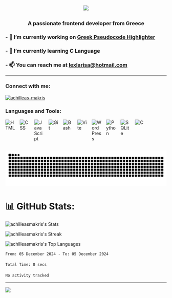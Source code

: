 <h1 align="center">
    <img src="https://readme-typing-svg.herokuapp.com/?font=Righteous&size=35&color=F76B92&center=true&vCenter=true&width=500&height=70&duration=4000&lines=Hi+There!+👋🏼;+I'm+Achilleas+Makris!;" />
</h1>
<h3 align="center">A passionate frontend developer from Greece</h3>

### - 🔭 I’m currently working on [Greek Pseudocode Highlighter](https://github.com/AchilleasMakris/vscode-pseudocode-extension)

### - 🌱 I’m currently learning **C Language**

### - 📫 You can reach me at **lexlarisa@hotmail.com**

---


<h3 align="left">Connect with me:</h3>
<p align="left">
<a href="https://linkedin.com/in/achilleas-makris" target="blank"><img align="center" src="https://raw.githubusercontent.com/rahuldkjain/github-profile-readme-generator/master/src/images/icons/Social/linked-in-alt.svg" alt="achilleas-makris" height="30" width="40" /></a>
</p>

### Languages and Tools:
<p align="left" style="display: flex; gap: 15px;">
  <img alt="HTML" width="30px" src="https://cdn.jsdelivr.net/gh/devicons/devicon/icons/html5/html5-plain.svg" />
  <img alt="CSS" width="30px" src="https://cdn.jsdelivr.net/gh/devicons/devicon/icons/css3/css3-plain.svg" />
  <img alt="JavaScript" width="30px" src="https://cdn.jsdelivr.net/gh/devicons/devicon/icons/javascript/javascript-plain.svg" />
  <img alt="Git" width="30px" src="https://cdn.jsdelivr.net/gh/devicons/devicon/icons/git/git-original.svg" />
  <img alt="Bash" width="30px" src="https://cdn.worldvectorlogo.com/logos/bash-2.svg" />
  <img alt="Vite" width="30px" src="https://cdn.jsdelivr.net/gh/devicons/devicon/icons/vitejs/vitejs-original.svg" />
  <img alt="WordPress" width="30px" src="https://cdn.worldvectorlogo.com/logos/wordpress-icon-1.svg" />
  <img alt="Python" width="30px" src="https://cdn.jsdelivr.net/gh/devicons/devicon/icons/python/python-original.svg" />
  <img alt="SQLite" width="30px" src="https://cdn.jsdelivr.net/gh/devicons/devicon/icons/sqlite/sqlite-original.svg" />
  <img alt="C" width="30px" src="https://cdn.worldvectorlogo.com/logos/c-1.svg" />
</p>

![snake gif](https://github.com/Achilleasmakris/achilleasmakris/blob/output/github-snake-dark.svg)
---

# 📊 GitHub Stats:
<p align="left">
  <img alt="achilleasmakris's Stats" src="https://github-readme-stats-phi-six-68.vercel.app/api?username=achilleasmakris&theme=dracula&show_icons=true&hide_border=true&count_private=true" />
</p>
<p align="left">
  <img alt="achilleasmakris's Streak" src="https://github-readme-streak-stats.herokuapp.com/?user=achilleasmakris&theme=dracula&hide_border=true" />
</p>
<p align="left">
  <img alt="achilleasmakris's Top Languages" src="https://github-readme-stats-phi-six-68.vercel.app/api/top-langs/?username=achilleasmakris&theme=dracula&show_icons=true&hide_border=true&layout=compact" />
</p>

<!--START_SECTION:waka-->

```txt
From: 05 December 2024 - To: 05 December 2024

Total Time: 0 secs

No activity tracked
```

<!--END_SECTION:waka-->

---
[![](https://visitcount.itsvg.in/api?id=achilleasmakris&icon=0&color=11)](https://visitcount.itsvg.in)

